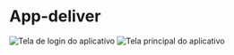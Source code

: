 # App-deliver

<img src=".github/01.png" alt="Tela de login do aplicativo">
<img src=".github/02.png" alt="Tela principal do aplicativo">
